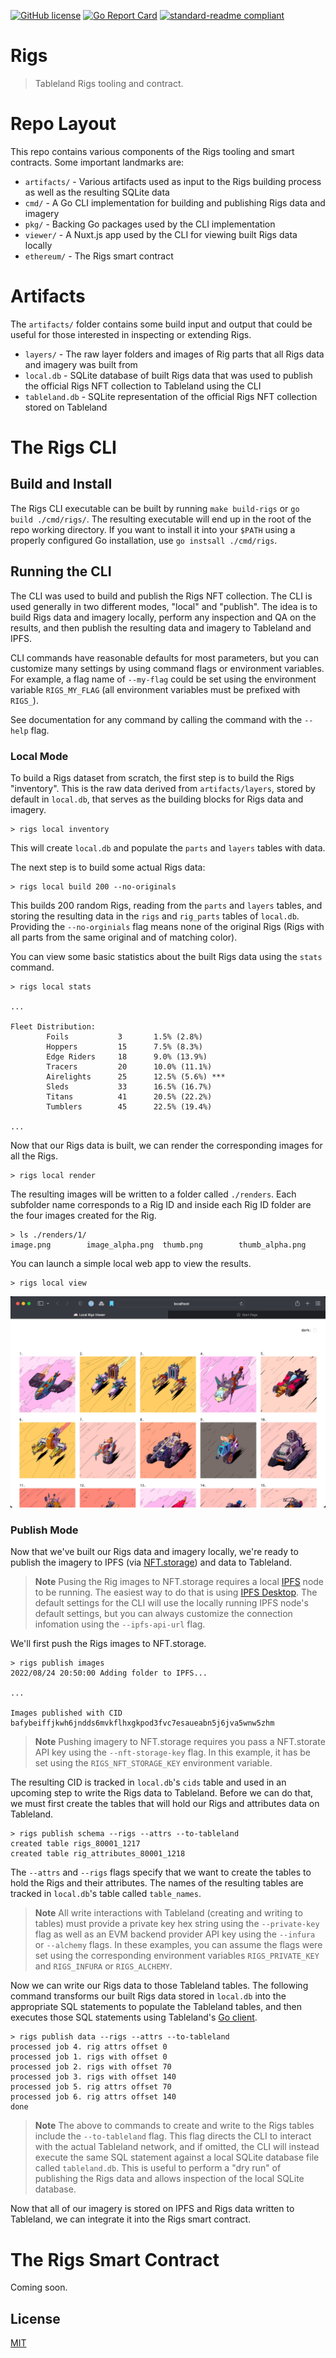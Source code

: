 [![GitHub license](https://img.shields.io/github/license/tablelandnetwork/rigs.svg?style=popout-square)](./LICENSE)
[![Go Report Card](https://goreportcard.com/badge/github.com/tablelandnetwork/rigs?style=flat-square)](https://goreportcard.com/report/github.com/tablelandnetwork/rigs?style=flat-square)
[![standard-readme compliant](https://img.shields.io/badge/readme%20style-standard-brightgreen.svg?style=popout-square)](https://github.com/RichardLitt/standard-readme)

# Rigs

> Tableland Rigs tooling and contract.

# Repo Layout

This repo contains various components of the Rigs tooling and smart contracts. Some important landmarks are:
- `artifacts/` - Various artifacts used as input to the Rigs building process as well as the resulting SQLite data
- `cmd/` - A Go CLI implementation for building and publishing Rigs data and imagery
- `pkg/` - Backing Go packages used by the CLI implementation
- `viewer/` - A Nuxt.js app used by the CLI for viewing built Rigs data locally
- `ethereum/` - The Rigs smart contract

# Artifacts

The `artifacts/` folder contains some build input and output that could be useful for those interested in inspecting or extending Rigs.
- `layers/` - The raw layer folders and images of Rig parts that all Rigs data and imagery was built from
- `local.db` - SQLite database of built Rigs data that was used to publish the official Rigs NFT collection to Tableland using the CLI
- `tableland.db` -  SQLite representation of the official Rigs NFT collection stored on Tableland

# The Rigs CLI

## Build and Install

The Rigs CLI executable can be built by running `make build-rigs` or `go build ./cmd/rigs/`. The resulting executable will end up in the root of the repo working directory. If you want to install it into your `$PATH` using a properly configured Go installation, use `go instsall ./cmd/rigs`.

## Running the CLI

The CLI was used to build and publish the Rigs NFT collection. The CLI is used generally in two different modes, "local" and "publish". The idea is to build Rigs data and imagery locally, perform any inspection and QA on the results, and then publish the resulting data and imagery to Tableland and IPFS.

CLI commands have reasonable defaults for most parameters, but you can customize many settings by using command flags or environment variables. For example, a flag name of `--my-flag` could be set using the environment variable `RIGS_MY_FLAG` (all environment variables must be prefixed with `RIGS_`).

See documentation for any command by calling the command with the `--help` flag.

### Local Mode

To build a Rigs dataset from scratch, the first step is to build the Rigs "inventory". This is the raw data derived from `artifacts/layers`, stored by default in `local.db`, that serves as the building blocks for Rigs data and imagery.

```
> rigs local inventory
```

This will create `local.db` and populate the `parts` and `layers` tables with data.

The next step is to build some actual Rigs data:

```
> rigs local build 200 --no-originals
```

This builds 200 random Rigs, reading from the `parts` and `layers` tables, and storing the resulting data in the `rigs` and `rig_parts` tables of `local.db`. Providing the `--no-orginials` flag means none of the original Rigs (Rigs with all parts from the same original and of matching color).

You can view some basic statistics about the built Rigs data using the `stats` command.

```
> rigs local stats

...

Fleet Distribution:
        Foils           3       1.5% (2.8%) 
        Hoppers         15      7.5% (8.3%) 
        Edge Riders     18      9.0% (13.9%) 
        Tracers         20      10.0% (11.1%) 
        Airelights      25      12.5% (5.6%) ***
        Sleds           33      16.5% (16.7%) 
        Titans          41      20.5% (22.2%) 
        Tumblers        45      22.5% (19.4%)

...
```

Now that our Rigs data is built, we can render the corresponding images for all the Rigs.

```
> rigs local render
```

The resulting images will be written to a folder called `./renders`. Each subfolder name corresponds to a Rig ID and inside each Rig ID folder are the four images created for the Rig.

```
> ls ./renders/1/
image.png        image_alpha.png  thumb.png        thumb_alpha.png
```

You can launch a simple local web app to view the results. 

```
> rigs local view
```

![The local Rigs viewer web app](artifacts/viewer.jpg)

### Publish Mode

Now that we've built our Rigs data and imagery locally, we're ready to publish the imagery to IPFS (via [NFT.storage](https://nft.storage)) and data to Tableland.

> **Note**
> Pusing the Rig images to NFT.storage requires a local [IPFS](https://ipfs.tech) node to be running. The easiest way to do that is using [IPFS Desktop](https://github.com/ipfs/ipfs-desktop). The default settings for the CLI will use the locally running IPFS node's default settings, but you can always customize the connection infomation using the `--ipfs-api-url` flag.

We'll first push the Rigs images to NFT.storage.

```
> rigs publish images
2022/08/24 20:50:00 Adding folder to IPFS...

...

Images published with CID bafybeiffjkwh6jndds6mvkflhxgkpod3fvc7esaueabn5j6jva5wnw5zhm
```

> **Note**
> Pushing imagery to NFT.storage requires you pass a NFT.storate API key using the `--nft-storage-key` flag. In this example, it has be set using the `RIGS_NFT_STORAGE_KEY` environment variable.

The resulting CID is tracked in `local.db`'s `cids` table and used in an upcoming step to write the Rigs data to Tableland. Before we can do that, we must first create the tables that will hold our Rigs and attributes data on Tableland.

```
> rigs publish schema --rigs --attrs --to-tableland
created table rigs_80001_1217
created table rig_attributes_80001_1218
```

The `--attrs` and `--rigs` flags specify that we want to create the tables to hold the Rigs and their attributes. The names of the resulting tables are tracked in `local.db`'s table called `table_names`.

> **Note**
> All write interactions with Tableland (creating and writing to tables) must provide a private key hex string using the `--private-key` flag as well as an EVM backend provider API key using the `--infura` or `--alchemy` flags. In these examples, you can assume the flags were set using the corresponding environment variables `RIGS_PRIVATE_KEY` and `RIGS_INFURA` or `RIGS_ALCHEMY`.

Now we can write our Rigs data to those Tableland tables. The following command transforms our built Rigs data stored in `local.db` into the appropriate SQL statements to populate the Tableland tables, and then executes those SQL statements using Tableland's [Go client](https://pkg.go.dev/github.com/textileio/go-tableland/pkg/client).

```
> rigs publish data --rigs --attrs --to-tableland
processed job 4. rig attrs offset 0
processed job 1. rigs with offset 0
processed job 2. rigs with offset 70
processed job 3. rigs with offset 140
processed job 5. rig attrs offset 70
processed job 6. rig attrs offset 140
done
```

> **Note**
> The above to commands to create and write to the Rigs tables include the `--to-tableland` flag. This flag directs the CLI to interact with the actual Tableland network, and if omitted, the CLI will instead execute the same SQL statement against a local SQLite database file called `tableland.db`. This is useful to perform a "dry run" of publishing the Rigs data and allows inspection of the local SQLite database.

Now that all of our imagery is stored on IPFS and Rigs data written to Tableland, we can integrate it into the Rigs smart contract.

# The Rigs Smart Contract

Coming soon.

## License

[MIT](LICENSE)
